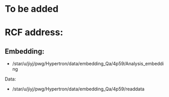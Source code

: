 # To be added

# RCF address: 
## Embedding: 
- /star/u/jiyj/pwg/Hypertron/data/embedding_Qa/4p59/Analysis_embedding

Data:
- /star/u/jiyj/pwg/Hypertron/data/embedding_Qa/4p59/readdata
